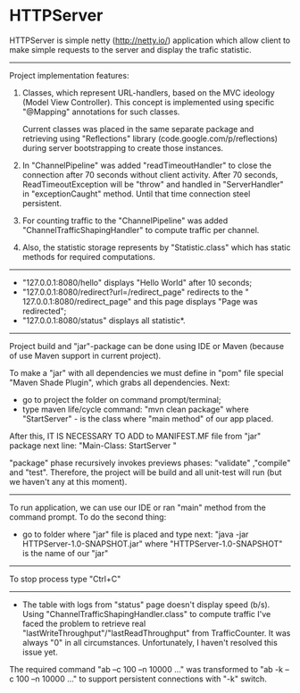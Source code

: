 HTTPServer
==========

HTTPServer is simple netty (http://netty.io/) application which allow client to make simple requests to the server
and display the trafic statistic.
____________________________________________________________________________________________________________________________
Project implementation features:

1. Classes, which represent URL-handlers, based on the MVC ideology (Model View Controller).
    This concept is implemented using specific "@Mapping" annotations for such classes.
    
    Current classes was placed in the same separate package and retrieving using "Reflections" library
    (code.google.com/p/reflections) during server bootstrapping to create those instances.

2.  In "ChannelPipeline" was added "readTimeoutHandler" to close the connection after 70 seconds without client activity.
     After 70 seconds, ReadTimeoutException will be "throw" and handled in "ServerHandler" in "exceptionCaught" method. 
     Until that time connection steel persistent. 

3. For counting traffic to the "ChannelPipeline" was added "ChannelTrafficShapingHandler" to compute traffic per channel.

4. Also, the statistic storage represents by "Statistic.class" which has static methods for required computations.
____________________________________________________________________________________________________________________________

- "127.0.0.1:8080/hello"  displays "Hello World" after 10 seconds;
- "127.0.0.1:8080/redirect?url=/redirect_page" redirects to the 
" 127.0.0.1:8080/redirect_page" and this page displays "Page was redirected";
- "127.0.0.1:8080/status" displays all statistic*.
____________________________________________________________________________________________________________________________

 Project build   and "jar"-package  can be done using IDE or Maven (because of  use Maven support in current project).

To make a "jar" with all dependencies we must define in "pom" file special "Maven Shade Plugin", which grabs all dependencies.
Next:
  - go to project the folder on command prompt/terminal;
  - type maven life/cycle command: "mvn clean package"
where "StartServer" - is the class where "main method" of our app placed.

After this, IT IS NECESSARY TO ADD to MANIFEST.MF file from "jar" package next line:  "Main-Class: StartServer "
  
 "package" phase recursively invokes previews phases: "validate" ,"compile" and "test". Therefore, the project will be build 
 and all unit-test will run (but we haven't any at this moment).
____________________________________________________________________________________________________________________________
 To run application, we can use our IDE or ran "main" method from the command prompt. To do the second thing:
 - go to folder where "jar" file is placed and type next:   "java -jar HTTPServer-1.0-SNAPSHOT.jar"
 where "HTTPServer-1.0-SNAPSHOT" is the name of our "jar"
____________________________________________________________________________________________________________________________
To stop process type "Ctrl+C"
____________________________________________________________________________________________________________________________

* The table with logs from "status" page doesn't display speed (b/s). Using "ChannelTrafficShapingHandler.class" to compute
traffic I've faced the problem to retrieve real "lastWriteThroughput"/"lastReadThroughput" from TrafficCounter.
 It was always "0" in all circumstances. Unfortunately, I haven't resolved this issue yet.

The required command "ab –c 100 –n 10000 ..." was transformed to "ab -k –c 100 –n 10000 ..." to support persistent connections 
with "-k" switch. 
